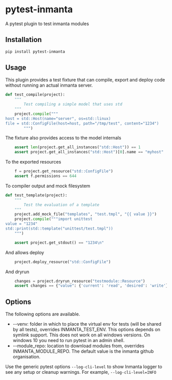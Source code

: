 # pytest-inmanta

A pytest plugin to test inmanta modules

## Installation

```bash
pip install pytest-inmanta
```

## Usage

This plugin provides a test fixture that can compile, export and deploy code without running an actual inmanta server.

```python
def test_compile(project):
    """
        Test compiling a simple model that uses std
    """
    project.compile("""
host = std::Host(name="server", os=std::linux)
file = std::ConfigFile(host=host, path="/tmp/test", content="1234")
        """)
```

The fixture also provides access to the model internals

```python
    assert len(project.get_all_instances("std::Host")) == 1
    assert project.get_all_instances("std::Host")[0].name == "myhost"
```

To the exported resources

```python
    f = project.get_resource("std::ConfigFile")
    assert f.permissions == 644
```

To compiler output and mock filesystem

```python
def test_template(project):
    """
        Test the evaluation of a template
    """
    project.add_mock_file("templates", "test.tmpl", "{{ value }}")
    project.compile("""import unittest
value = "1234"
std::print(std::template("unittest/test.tmpl"))
    """)

    assert project.get_stdout() == "1234\n"
```

And allows deploy

```python
    project.deploy_resource("std::ConfigFile")
```

And dryrun

```python
    changes = project.dryrun_resource("testmodule::Resource")
    assert changes == {"value": {'current': 'read', 'desired': 'write'}}
```


## Options

The following options are available.

 * --venv: folder in which to place the virtual env for tests (will be shared by all tests), overrides INMANTA_TEST_ENV.
   This options depends on symlink support. This does not work on all windows versions. On windows 10 you need to run pytest in an
   admin shell.
 * --module_repo: location to download modules from, overrides INMANTA_MODULE_REPO. The default value is the inmanta github organisation.
 
 Use the generic pytest options `--log-cli-level` to show Inmanta logger to see any setup or cleanup warnings. For example,
 `--log-cli-level=INFO`